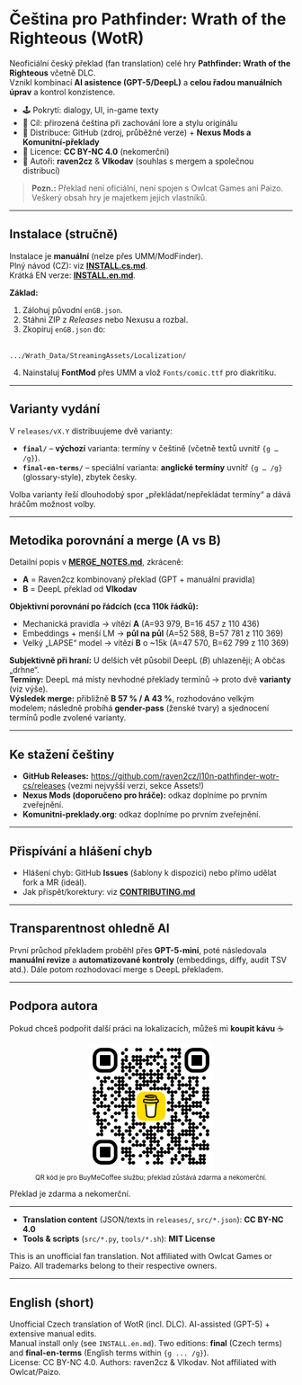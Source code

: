 # Čeština pro Pathfinder: Wrath of the Righteous (WotR)

Neoficiální český překlad (fan translation) celé hry **Pathfinder: Wrath of the Righteous** včetně DLC.  
Vznikl kombinací **AI asistence (GPT-5/DeepL)** a **celou řadou manuálních úprav** a kontrol konzistence.

- 🕹 Pokrytí: dialogy, UI, in-game texty
- 🎯 Cíl: přirozená čeština při zachování lore a stylu originálu
- 💾 Distribuce: GitHub (zdroj, průběžné verze) + **Nexus Mods a Komunitní-překlady**
- 📄 Licence: **CC BY-NC 4.0** (nekomerční)
- 👥 Autoři: **raven2cz** & **Vlkodav** (souhlas s mergem a společnou distribucí)

> **Pozn.:** Překlad není oficiální, není spojen s Owlcat Games ani Paizo. Veškerý obsah hry je majetkem jejich vlastníků.

---

## Instalace (stručně)
Instalace je **manuální** (nelze přes UMM/ModFinder).  
Plný návod (CZ): viz **[INSTALL.cs.md](./INSTALL.cs.md)**.  
Krátká EN verze: **[INSTALL.en.md](./INSTALL.en.md)**.

**Základ:**
1) Zálohuj původní `enGB.json`.  
2) Stáhni ZIP z *Releases* nebo Nexusu a rozbal.  
3) Zkopíruj `enGB.json` do:
```

.../Wrath_Data/StreamingAssets/Localization/

```
4) Nainstaluj **FontMod** přes UMM a vlož `Fonts/comic.ttf` pro diakritiku.

---

## Varianty vydání
V `releases/vX.Y` distribuujeme dvě varianty:

- **`final/`** – **výchozí** varianta: termíny v češtině (včetně textů uvnitř `{g … /g}`).  
- **`final-en-terms/`** – speciální varianta: **anglické termíny** uvnitř `{g … /g}` (glossary-style), zbytek česky.

Volba varianty řeší dlouhodobý spor „překládat/nepřekládat termíny“ a dává hráčům možnost volby.

---

## Metodika porovnání a merge (A vs B)
Detailní popis v **[MERGE_NOTES.md](./MERGE_NOTES.md)**, zkráceně:

- **A** = Raven2cz kombinovaný překlad (GPT + manuální pravidla)  
- **B** = DeepL překlad od **Vlkodav**

**Objektivní porovnání po řádcích (cca 110k řádků):**
- Mechanická pravidla → vítězí **A** (A=93 979, B=16 457 z 110 436)
- Embeddings + menší LM → **půl na půl** (A=52 588, B=57 781 z 110 369)
- Velký „LAPSE“ model → vítězí **B** o ~15k (A=47 570, B=62 799 z 110 369)

**Subjektivně při hraní:** U delších vět působil DeepL (*B*) uhlazeněji; A občas „drhne“.  
**Termíny:** DeepL má místy nevhodné překlady termínů → proto dvě **varianty** (viz výše).  
**Výsledek merge:** přibližně **B 57 % / A 43 %**, rozhodováno velkým modelem; následně probíhá **gender-pass** (ženské tvary) a sjednocení termínů podle zvolené varianty.

---

## Ke stažení češtiny
- **GitHub Releases:** https://github.com/raven2cz/l10n-pathfinder-wotr-cs/releases (vezmi nejvyšší verzi, sekce Assets!)
- **Nexus Mods (doporučeno pro hráče):** odkaz doplníme po prvním zveřejnění.
- **Komunitni-preklady.org**: odkaz doplníme po prvním zveřejnění.

---

## Přispívání a hlášení chyb
- Hlášení chyb: GitHub **Issues** (šablony k dispozici) nebo přímo udělat fork a MR (ideál).
- Jak přispět/korektury: viz **[CONTRIBUTING.md](./CONTRIBUTING.md)**

---

## Transparentnost ohledně AI
První průchod překladem proběhl přes **GPT-5-mini**, poté následovala **manuální revize** a **automatizované kontroly** (embeddings, diffy, audit TSV atd.). Dále potom rozhodovací merge s DeepL překladem.

---

## Podpora autora
Pokud chceš podpořit další práci na lokalizacích, můžeš mi **koupit kávu** ☕  

<p align="center">
  <a href="https://www.buymeacoffee.com/raven2cz">
    <img src="images/qr-code.png" alt="Buy Me a Coffee – QR (optional support)" width="220">
  </a><br/>
  <sub>QR kód je pro BuyMeCoffee službu; překlad zůstává zdarma a nekomerční.</sub>
</p>


Překlad je zdarma a nekomerční.

---

- **Translation content** (JSON/texts in `releases/`, `src/*.json`): **CC BY-NC 4.0**
- **Tools & scripts** (`src/*.py`, `tools/*.sh`): **MIT License**

This is an unofficial fan translation. Not affiliated with Owlcat Games or Paizo. All trademarks belong to their respective owners.

---

## English (short)
Unofficial Czech translation of WotR (incl. DLC). AI-assisted (GPT-5) + extensive manual edits.  
Manual install only (see `INSTALL.en.md`). Two editions: **final** (Czech terms) and **final-en-terms** (English terms within `{g ... /g}`).  
License: CC BY-NC 4.0. Authors: raven2cz & Vlkodav. Not affiliated with Owlcat/Paizo.

